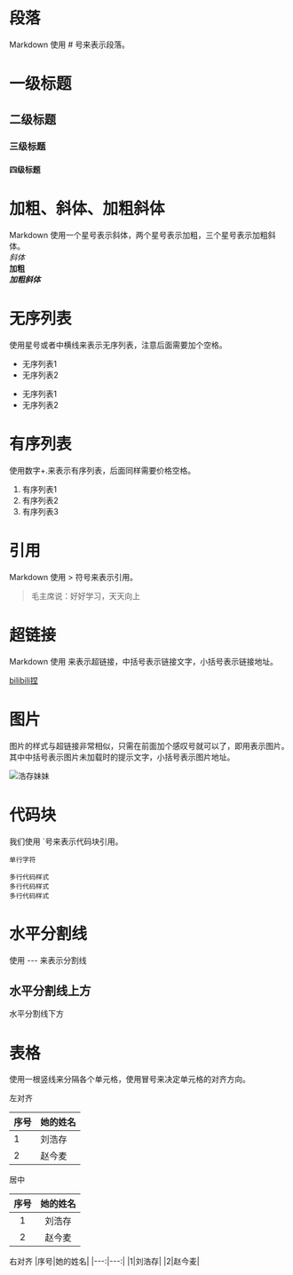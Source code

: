 # 段落
Markdown 使用 # 号来表示段落。
# 一级标题
## 二级标题
### 三级标题
#### 四级标题

# 加粗、斜体、加粗斜体
Markdown 使用一个星号表示斜体，两个星号表示加粗，三个星号表示加粗斜体。  
*斜体*  
**加粗**  
***加粗斜体***

# 无序列表
使用星号或者中横线来表示无序列表，注意后面需要加个空格。
* 无序列表1
* 无序列表2

- 无序列表1
- 无序列表2

# 有序列表
使用数字+.来表示有序列表，后面同样需要价格空格。

1. 有序列表1
2. 有序列表2
3. 有序列表3

# 引用
Markdown 使用 > 符号来表示引用。

>毛主席说：好好学习，天天向上

# 超链接
Markdown 使用 []() 来表示超链接，中括号表示链接文字，小括号表示链接地址。

[bilibili捏](https://www.bilibili.com/)

# 图片
图片的样式与超链接非常相似，只需在前面加个感叹号就可以了，即用![]()表示图片。其中中括号表示图片未加载时的提示文字，小括号表示图片地址。

![浩存妹妹](../pics/ea66895cly1hd8mssig25j21pr1prql6.jpg)
# 代码块
我们使用  `号来表示代码块引用。

`单行字符`

```
多行代码样式
多行代码样式
多行代码样式
```

# 水平分割线
使用 --- 来表示分割线

水平分割线上方
---
水平分割线下方

# 表格
使用一根竖线来分隔各个单元格，使用冒号来决定单元格的对齐方向。

左对齐

|序号|她的姓名|
|:---|:---|
|1|刘浩存|
|2|赵今麦|

居中

|序号|她的姓名|
|:---:|:---:|
|1|刘浩存|
|2|赵今麦|

右对齐
|序号|她的姓名|
|---:|---:|
|1|刘浩存|
|2|赵今麦|
